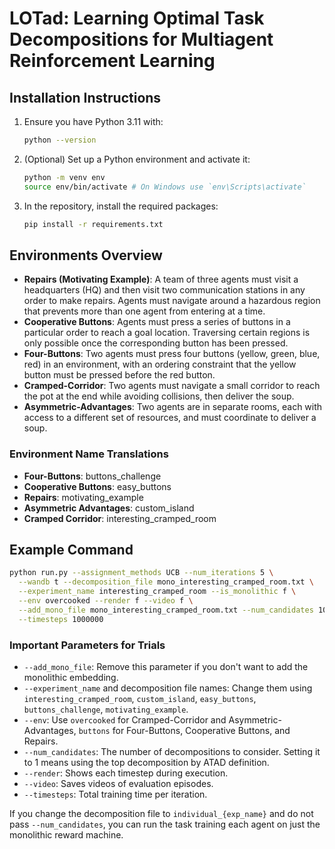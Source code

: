 # LOTad: Learning Optimal Task Decompositions for Multiagent Reinforcement Learning

## Installation Instructions

1. Ensure you have Python 3.11 with:
   ```sh
   python --version
   ```

2. (Optional) Set up a Python environment and activate it:
   ```sh
   python -m venv env
   source env/bin/activate # On Windows use `env\Scripts\activate`
   ```

3. In the repository, install the required packages:
   ```sh
   pip install -r requirements.txt
   ```

## Environments Overview

- **Repairs (Motivating Example)**: A team of three agents must visit a headquarters (HQ) and then visit two communication stations in any order to make repairs. Agents must navigate around a hazardous region that prevents more than one agent from entering at a time.
- **Cooperative Buttons**: Agents must press a series of buttons in a particular order to reach a goal location. Traversing certain regions is only possible once the corresponding button has been pressed.
- **Four-Buttons**: Two agents must press four buttons (yellow, green, blue, red) in an environment, with an ordering constraint that the yellow button must be pressed before the red button.
- **Cramped-Corridor**: Two agents must navigate a small corridor to reach the pot at the end while avoiding collisions, then deliver the soup.
- **Asymmetric-Advantages**: Two agents are in separate rooms, each with access to a different set of resources, and must coordinate to deliver a soup.

### Environment Name Translations
- **Four-Buttons**: buttons_challenge
- **Cooperative Buttons**: easy_buttons
- **Repairs**: motivating_example
- **Asymmetric Advantages**: custom_island
- **Cramped Corridor**: interesting_cramped_room

## Example Command

```sh
python run.py --assignment_methods UCB --num_iterations 5 \
  --wandb t --decomposition_file mono_interesting_cramped_room.txt \
  --experiment_name interesting_cramped_room --is_monolithic f \
  --env overcooked --render f --video f \
  --add_mono_file mono_interesting_cramped_room.txt --num_candidates 10 \
  --timesteps 1000000
```

### Important Parameters for Trials
- `--add_mono_file`: Remove this parameter if you don't want to add the monolithic embedding.
- `--experiment_name` and decomposition file names: Change them using `interesting_cramped_room`, `custom_island`, `easy_buttons`, `buttons_challenge`, `motivating_example`.
- `--env`: Use `overcooked` for Cramped-Corridor and Asymmetric-Advantages, `buttons` for Four-Buttons, Cooperative Buttons, and Repairs.
- `--num_candidates`: The number of decompositions to consider. Setting it to 1 means using the top decomposition by ATAD definition.
- `--render`: Shows each timestep during execution.
- `--video`: Saves videos of evaluation episodes.
- `--timesteps`: Total training time per iteration.

If you change the decomposition file to `individual_{exp_name}` and do not pass `--num_candidates`, you can run the task training each agent on just the monolithic reward machine.